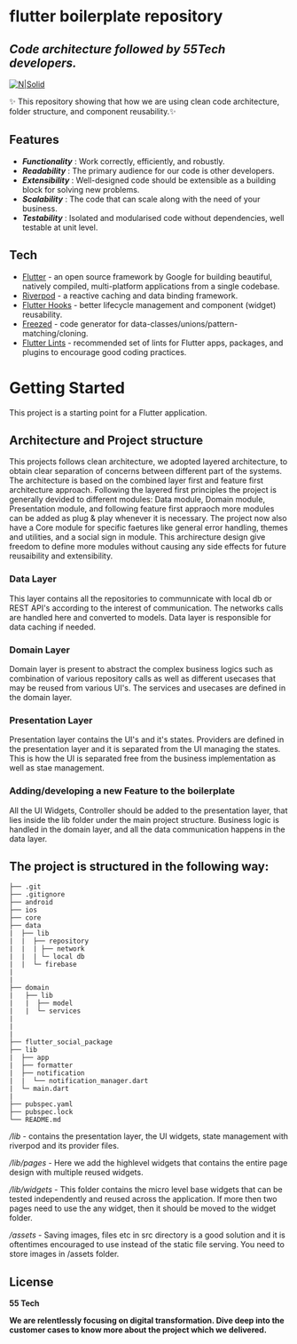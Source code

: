 # flutter boilerplate repository
## _Code architecture followed by 55Tech developers._

[![N|Solid](https://www.fiftyfivetech.io/wp-content/uploads/2021/05/logo.png)](https://nodesource.com/products/nsolid)

 ✨ This repository showing that how we are using clean code architecture, folder structure, and component reusability.✨

## Features

- _**Functionality**_  : Work correctly, efficiently, and robustly.
- _**Readability**_    : The primary audience for our code is other developers.
-  _**Extensibility**_ : Well-designed code should be extensible as a building block for solving new problems.
- _**Scalability**_    : The code that can scale along with the need of your business.
- _**Testability**_    : Isolated and modularised code without dependencies, well testable at unit level.

## Tech

- [Flutter](https://flutter.dev/) - an open source framework by Google for building beautiful, natively compiled, multi-platform applications from a single codebase.
- [Riverpod](https://riverpod.dev/) - a reactive caching and data binding framework.
- [Flutter Hooks](https://pub.dev/packages/flutter_hooks) - better lifecycle management and component (widget) reusability.
- [Freezed](https://pub.dev/packages/freezed) -  code generator for data-classes/unions/pattern-matching/cloning.
- [Flutter Lints](https://pub.dev/packages/flutter_lints) -  recommended set of lints for Flutter apps, packages, and plugins to encourage good coding practices.

# Getting Started

This project is a starting point for a Flutter application.

## Architecture and Project structure
This projects follows clean architecture, we adopted layered architecture, to obtain clear separation of concerns between different part of the systems.  The architecture is based on the combined layer first and feature first architecture approach. Following the layered first principles the project is generally devided to different modules: Data module, Domain module, Presentation module, and following feature first appraoch more modules can be added as plug & play whenever it is necessary. The project now also have a Core module for specific faetures like general error handling, themes and utilities, and a social sign in module. This archirecture design give freedom to define more modules without causing any side effects for future reusaibility and extensibility. 

### Data Layer
This layer contains all the repositories to communnicate with local db or REST API's according to the interest of communication. The networks calls are handled here and converted to models. Data layer is responsible for data caching if needed.

### Domain Layer
Domain layer is present to abstract the complex business logics such as combination of various repository calls as well as different usecases that may be reused from various UI's. The services and usecases are defined in the domain layer.

### Presentation Layer
Presentation layer contains the UI's and it's states. Providers are defined in the presentation layer and it is separated from the UI managing the states. This is how the UI is separated free from the business implementation as well as stae management. 

### Adding/developing a new Feature to the boilerplate
All the UI Widgets, Controller should be added to the presentation layer, that lies inside the lib folder under the main project structure. Business logic is handled in the domain layer, and all the data communication happens in the data layer.



## The project is structured in the following way:

~~~
├── .git
├── .gitignore
├── android
├── ios
├── core
├── data
|  ├── lib
|  |  ├── repository
|  |  | ├── network
|  |  | └─ local db 
|  |  └─ firebase   
|
|
├── domain
|   ├── lib
|   |  ├── model
|   |  └─ services   
|
|
|
├── flutter_social_package
├── lib
|  ├── app
|  ├── formatter
|  ├── notification
|  |  └── notification_manager.dart
|  └─ main.dart   
| 
├── pubspec.yaml
├── pubspec.lock
└── README.md

~~~

*/lib* - contains the presentation layer, the UI widgets, state management with riverpod and its provider files.

*/lib/pages* - Here we add the highlevel widgets that contains the entire page design with multiple reused widgets.

*/lib/widgets* - This folder contains the micro level base widgets that can be tested independently and reused across the application. If more then two pages need to use the any widget, then it should be moved to the widget folder.

*/assets* - Saving images, files etc in src directory is a good solution and it is oftentimes encouraged to use instead of the static file serving. You need to store images in /assets folder.


## License

**55 Tech**

**We are relentlessly focusing on digital transformation. Dive deep into the customer cases to know more about the project which we delivered.**

